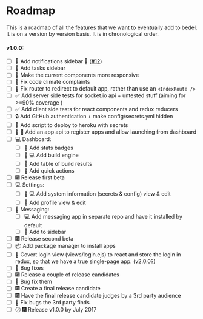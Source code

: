 # Roadmap
This is a roadmap of all the features that we want to eventually add to bedel. It is on a version by version basis. It is in chronological order.

#### v1.0.0:
- [ ] :lipstick: Add notifications sidebar :construction: ([#12](https://github.com/Gum-Joe/bedel/issues/12))
- [ ] :lipstick: Add tasks sidebar
- [ ] :lipstick: Make the current components more responsive
- [ ] :shirt: Fix code climate complaints
- [ ] :art: Fix router to redirect to default app, rather than use an `<IndexRoute />`
- [ ] :white_check_mark: Add server side tests for socket.io api + untested stuff (aiming for >=90% coverage )
- [ ] :white_check_mark: Add client side tests for react components and redux reducers
- [ ] :lock: Add GitHub authentication + make config/secrets.yml hidden
- [ ] :rocket: Add script to deploy to heroku with secrets
- [ ] :art: :rocket: Add an app api to register apps and allow launching from dashboard
- [ ] :computer: Dashboard:
  - [ ] :lipstick: Add stats badges
  - [ ] :lipstick: :computer: Add build engine
  - [ ] :lipstick: Add table of build results
  - [ ] :lipstick: Add quick actions
- [ ] :fireworks: Release first beta
- [ ] :computer: Settings:
  - [ ] :lipstick: :computer: Add system information (secrets & config) view & edit
  - [ ] :lipstick: Add profile view & edit
- [ ] :speech_balloon: Messaging:
  - [ ] :computer: Add messaging app in separate repo and have it installed by default
  - [ ] :lipstick: Add to sidebar
- [ ] :fireworks: Release second beta
- [ ] :package: Add package manager to install apps
- [ ] :lipstick: Covert login view (views/login.ejs) to react and store the login in redux, so that we have a true single-page app. (v2.0.0?)
- [ ] :bug: Bug fixes
- [ ] :fireworks: Release a couple of release candidates
- [ ] :bug: Bug fix them
- [ ] :fireworks: Create a final release candidate
- [ ] :fireworks: Have the final release candidate judges by a 3rd party audience
- [ ] :bug: Fix bugs the 3rd party finds
- [ ] :clock7: :fireworks: Release v1.0.0 by July 2017
